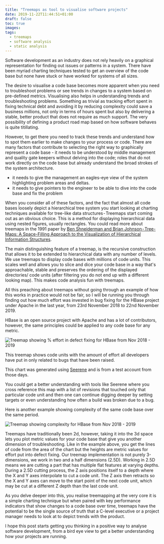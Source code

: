```yaml
---
title: "Treemaps as tool to visualise software projects"
date: 2019-11-22T11:44:51+01:00
draft: false
toc: true
images:
tags: 
  - treemaps
  - software analysis
  - static analysis
---
```



Software development as an industry does not rely heavily on a graphical representation for finding out issues or patterns in a system. There have been myriad charting techniques tested to get an overview of the code base but none have stuck or have worked for systems of all sizes.

The desire to visualise a code base becomes more apparent when you need to troubleshoot problems or see trends in changes to a system based on pre-defined metrics. Visualising also helps in understanding trends and troubleshooting problems. Something as trivial as tracking effort spent in fixing technical debt and avoiding it by reducing complexity could save a business millions, not only in terms of hours spent but also by delivering a stable, better product that does not require as much support. The very possibility of defining a product road map based on how software behaves is quite titillating.

However, to get there you need to track these trends and understand how to spot them earlier to make changes to your process or code. There are many factors that contribute to selecting the right way to graphically represent a code base -
it needs to be understood by middle management and quality gate keepers without delving into the code; roles that do not work directly on the code base but already understand the broad strokes of the system architecture.

* it needs to give the management an eagles-eye view of the system highlighting problem areas and deltas.
* it needs to give pointers to the engineer to be able to dive into the code base and fix the problem

When you consider all of these factors, and the fact that almost all code bases loosely depict a hierarchical tree system you start looking at charting techniques available for tree-like data structures - Treemaps start coming out as an obvious choice. This is a method for displaying hierarchical data using nested figures, usually rectangles. You could read more about treemaps in the 1991 paper by [Ben Shneiderman and Brian Johnson - Tree-Maps: A Space-Filling Approach to the Visualization of Hierarchical Information Structures](https://www.cs.umd.edu/users/ben/papers/Johnson1991Tree.pdf).

The main distinguishing feature of a treemap, is the recursive construction that allows it to be extended to hierarchical data with any number of levels. We use treemaps to display code bases with millions of code units. This scales well and allows you to slice and dice your code base in a way that's approachable, stable and preserves the ordering of the displayed directories/ code units (after filtering you do not end up with a different looking map). This makes code analysis fun with treemaps.

All this preaching about treemaps without going through an example of how this works in practice would not be fair, so I will be running you through finding out how much effort was invested in bug fixing for the HBase project under Apache in the last year, from 23rd November 2018 to 22nd November 2019.

HBase is an open source project with Apache and has a lot of contributors, however, the same principles could be applied to any code base for any metric.

![Treemap showing % effort in defect fixing for HBase from Nov 2018 - 2019](/images/Treemap-HBase-Effort-Nov2019.png)

This treemap shows code units with the amount of effort all developers have put in only related to bugs that have been raised.

This chart was generated using [Seerene](https://seerene.com) and is from a test account from those days.

You could get a better understanding with tools like Seerene where you cross reference this map with a list of revisions that touched only that particular code unit and then one can continue digging deeper by setting targets or even understanding how often a build was broken due to a bug.

Here is another example showing complexity of the same code base over the same period.

![Treemap showing complexity for HBase from Nov 2018 - 2019](/images/Treemap-Complexity-HBase.png)

Treemaps have traditionally been 2d, however, taking it into the 3d space lets you plot metric values for your code base that give you another dimension of troubleshooting. Like in the example above, you get the lines of code from the area of the chart but the heights are metric values for effort put into defect fixing. Our treemap implementation is not purely 3-dimensions, we work in two and a half dimensions (2.5D). Working in 2.5D means we are cutting a part that has multiple flat features at varying depths. During a 2.5D cutting process, the Z axis positions itself to a depth where the X and Y axes interpolate to cut a code unit. The Z axis then retracts so the X and Y axes can move to the start point of the next code unit, which may be cut at a different Z depth than the last code unit.

As you delve deeper into this, you realise treemapping at the very core it is a simple charting technique but when paired with key performance indicators that show changes to a code base over time, treemaps have the potential to be the single source of truth that a C-level executive or a project manager needs to look at to depict trends with the product.

I hope this post starts getting you thinking in a positive way to analyse software development, from a bird eye view to get a better understanding how your projects are running.
